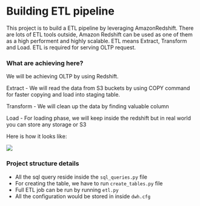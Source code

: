 # Building ETL pipeline
This project is to build a ETL pipeline by leveraging AmazonRedshift. There are lots of 
ETL tools outside, Amazon Redshift can be used as one of them as a high performent and highly 
scalable. ETL means Extract, Transform and Load. ETL is required for serving OLTP request. 

### What are achieving here?
We will be achieving OLTP by using Redshift.

Extract - We will read the data from S3 buckets by using COPY 
command for faster copying and load into staging table.

Transform - We will clean up the data by finding valuable column

Load - For loading phase, we will keep inside the redshift but in real world you can store any storage or S3

Here is how it looks like: 

![](https://github.com/nanofaroque/data-engineering-udacity/blob/master/Data_Warehouse_Project_Template/desing_screen.png)

### Project structure details
* All the sql query reside inside the ```sql_queries.py``` file
* For creating the table, we have to run ```create_tables.py``` file
* Full ETL job can be run by running ```etl.py```
* All the configuration would be stored in inside ```dwh.cfg```
